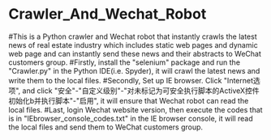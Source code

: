 # Crawler_And_Wechat_Robot
#This is a Python crawler and Wechat robot that instantly crawls the latest news of real estate industry which includes static web pages and dynamic web page and can instantly send these news and their abstracts to WeChat customers group.
#Firstly, install the "selenium" package and run the "Crawler.py" in the Python IDE(i.e. Spyder), it will crawl the latest news and write them to the local files.
#Secondly, Set up IE browser. Click "Internet选项", and click "安全"-"自定义级别"-"对未标记为可安全执行脚本的ActiveX控件初始化b并执行脚本"-"启用", it will ensure that Wechat robot can read the local files.
#Last, login Wechat website version, then execute the codes that is in "IEbrowser_console_codes.txt" in the IE browser console, it will read the local files and send them to WeChat customers group.
